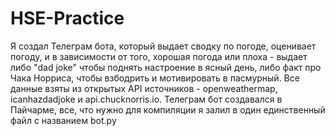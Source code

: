 # HSE-Practice
Я создал Телеграм бота, который выдает сводку по погоде, оценивает погоду, и в зависимости от того, хорошая погода или плоха - выдает либо "dad joke" чтобы поднять настроение в ясный день, либо факт про Чака Норриса, чтобы взбодрить и мотивировать в пасмурный.
Все данные взяты из открытых API источников - openweathermap, icanhazdadjoke и api.chucknorris.io.
Телеграм бот создавался в Пайчарме, все, что нужно для компиляции я залил в один единственный файл с названием bot.py
